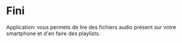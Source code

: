 # Fini
Application:  vous permets de lire des fichiers audio présent sur votre smartphone et d'en faire des playlists.
